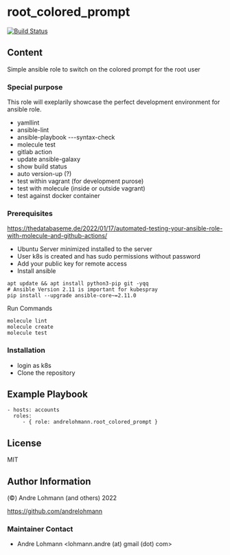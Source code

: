 # root_colored_prompt

[![Build Status](https://travis-ci.org/andrelohmann/ansible-role-root_colored_prompt.svg?branch=master)](https://travis-ci.org/andrelohmann/ansible-role-root_colored_prompt)

## Content

Simple ansible role to switch on the colored prompt for the root user

### Special purpose

This role will exeplarily showcase the perfect development environment for ansible role.

  * yamllint
  * ansible-lint
  * ansible-playbook ---syntax-check
  * molecule test
  * gitlab action
  * update ansible-galaxy
  * show build status
  * auto version-up (?)
  * test within vagrant (for development purose)
  * test with molecule (inside or outside vagrant)
  * test against docker container

### Prerequisites

https://thedatabaseme.de/2022/01/17/automated-testing-your-ansible-role-with-molecule-and-github-actions/

  * Ubuntu Server minimized installed to the server
  * User k8s is created and has sudo permissions without password
  * Add your public key for remote access
  * Install ansible

```
apt update && apt install python3-pip git -yqq
# Ansible Version 2.11 is important for kubespray
pip install --upgrade ansible-core~=2.11.0
```

Run Commands
```
molecule lint
molecule create
molecule test
```

### Installation

  * login as k8s
  * Clone the repository

## Example Playbook

    - hosts: accounts
      roles:
         - { role: andrelohmann.root_colored_prompt }

## License

MIT

## Author Information

(&copy;) Andre Lohmann (and others) 2022

https://github.com/andrelohmann

### Maintainer Contact

  * Andre Lohmann
    <lohmann.andre (at) gmail (dot) com>
